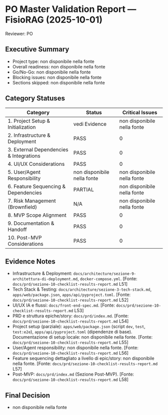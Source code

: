 # PO Master Validation Report — FisioRAG (2025-10-01)

Reviewer: PO

## Executive Summary
- Project type: non disponibile nella fonte
- Overall readiness: non disponibile nella fonte
- Go/No-Go: non disponibile nella fonte
- Blocking issues: non disponibile nella fonte
- Sections skipped: non disponibile nella fonte

## Category Statuses
| Category                                | Status                      | Critical Issues |
| --------------------------------------- | --------------------------- | --------------- |
| 1. Project Setup & Initialization       | vedi Evidence               | non disponibile nella fonte |
| 2. Infrastructure & Deployment          | PASS                        | 0 |
| 3. External Dependencies & Integrations | PASS                        | 0 |
| 4. UI/UX Considerations                 | PASS                        | 0 |
| 5. User/Agent Responsibility            | non disponibile nella fonte | non disponibile nella fonte |
| 6. Feature Sequencing & Dependencies    | PARTIAL                     | non disponibile nella fonte |
| 7. Risk Management (Brownfield)         | N/A                         | non disponibile nella fonte |
| 8. MVP Scope Alignment                  | PASS                        | 0 |
| 9. Documentation & Handoff              | PASS                        | 0 |
| 10. Post-MVP Considerations             | PASS                        | 0 |

## Evidence Notes
- Infrastructure & Deployment: `docs/architecture/sezione-9-architettura-di-deployment.md`, `docker-compose.yml`. [Fonte: `docs/prd/sezione-10-checklist-results-report.md` L51]
- Tech Stack & Testing: `docs/architecture/sezione-3-tech-stack.md`, `apps/web/package.json`, `apps/api/pyproject.toml`. [Fonte: `docs/prd/sezione-10-checklist-results-report.md` L52]
- UI/UX IA e flussi: `docs/front-end-spec.md`. [Fonte: `docs/prd/sezione-10-checklist-results-report.md` L53]
- PRD e struttura epiche/story: `docs/prd/index.md`. [Fonte: `docs/prd/sezione-10-checklist-results-report.md` L54]
- Project setup (parziale): `apps/web/package.json` (script `dev`, `test`, `test:e2e`), `apps/api/pyproject.toml` (dipendenze di base). Documentazione di setup locale: non disponibile nella fonte. [Fonte: `docs/prd/sezione-10-checklist-results-report.md` L55]
- User/Agent responsibility: non disponibile nella fonte. [Fonte: `docs/prd/sezione-10-checklist-results-report.md` L56]
- Feature sequencing dettagliato a livello di epic/story: non disponibile nella fonte. [Fonte: `docs/prd/sezione-10-checklist-results-report.md` L57]
- Post-MVP: `docs/prd/index.md` (Sezione Post-MVP). [Fonte: `docs/prd/sezione-10-checklist-results-report.md` L58]

## Final Decision
- non disponibile nella fonte
